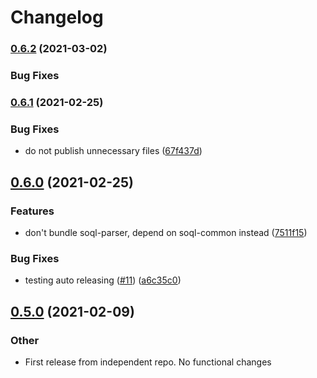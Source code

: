 # Changelog

### [0.6.2](https://www.github.com/forcedotcom/soql-language-server/compare/v0.6.1...v0.6.2) (2021-03-02)


### Bug Fixes


### [0.6.1](https://www.github.com/forcedotcom/soql-language-server/compare/v0.6.0...v0.6.1) (2021-02-25)


### Bug Fixes

* do not publish unnecessary files ([67f437d](https://www.github.com/forcedotcom/soql-language-server/commit/67f437dfead568fe23ea6095a0a775ce2d8fe531))

## [0.6.0](https://www.github.com/forcedotcom/soql-language-server/compare/v0.5.0...v0.6.0) (2021-02-25)


### Features

* don't bundle soql-parser, depend on soql-common instead ([7511f15](https://www.github.com/forcedotcom/soql-language-server/commit/7511f15e12f924884a7b0fa22ce36440db715f6b))


### Bug Fixes

* testing auto releasing ([#11](https://www.github.com/forcedotcom/soql-language-server/issues/11)) ([a6c35c0](https://www.github.com/forcedotcom/soql-language-server/commit/a6c35c042b8bc2a1783fa8f98ec6642049e14619))

## [0.5.0](https://www.github.com/forcedotcom/soql-language-server/compare/v0.3.4...v0.5.0) (2021-02-09)


### Other

* First release from independent repo. No functional changes
